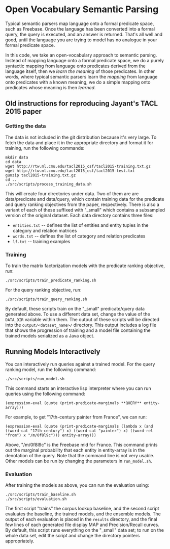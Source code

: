 # Open Vocabulary Semantic Parsing

Typical semantic parsers map language onto a formal predicate space, such as Freebase.  Once the
language has been converted into a formal query, the query is executed, and an answer is returned.
That's all well and good, until the language you are trying to model has no analogue in your
formal predicate space.

In this code, we take an open-vocabulary approach to semantic parsing.  Instead of mapping language
onto a formal predicate space, we do a purely syntactic mapping from language onto predicates
derived from the language itself, then we _learn the meaning_ of those predicates.  In other words,
where typical semantic parsers learn the _mapping_ from language onto predicates with a known
meaning, we do a simple mapping onto predicates whose meaning is then _learned_.

## Old instructions for reproducing Jayant's TACL 2015 paper

### Getting the data

The data is not included in the git distribution because it's very
large. To fetch the data and place it in the appropriate directory and
format it for training, run the following commands:

```
mkdir data
cd data
wget http://rtw.ml.cmu.edu/tacl2015_csf/tacl2015-training.txt.gz
wget http://rtw.ml.cmu.edu/tacl2015_csf/tacl2015-test.txt
gunzip tacl2015-training.txt.gz
cd ..
./src/scripts/process_training_data.sh
```

This will create four directories under data. Two of them are are
data/predicate and data/query, which contain training data for the
predicate and query ranking objectives from the paper,
respectively. There is also a variant of each of these suffixed with
"_small" which contains a subsampled version of the original
dataset. Each data directory contains three files:

* `entities.txt` -- defines the list of entities and entity tuples in the category and relation matrices
* `words.txt` -- defines the list of category and relation predicates
* `lf.txt` -- training examples

### Training

To train the matrix factorization models with the predicate ranking
objective, run:

```
./src/scripts/train_predicate_ranking.sh
```

For the query ranking objective, run:

```
./src/scripts/train_query_ranking.sh
```

By default, these scripts train on the "_small" predicate/query data
generated above. To use a different data set, change the value of the
`DATA_DIR` variable within them. The output of these scripts will be
directed into the `output/<dataset_name>/` directory. This output
includes a log file that shows the progression of training and a model
file containing the trained models serialized as a Java object.

## Running Models Interactively

You can interactively run queries against a trained model. For the
query ranking model, run the following command:

```
./src/scripts/run_model.sh
```

This command starts an interactive lisp interpreter where you can run
queries using the following command:

```
(expression-eval (quote (print-predicate-marginals **QUERY** entity-array)))
```

For example, to get "17th-century painter from France", we can run:

```
(expression-eval (quote (print-predicate-marginals (lambda x (and ((word-cat "17th-century") x) ((word-cat "painter") x) ((word-rel "from") x "/m/0f8l9c"))) entity-array)))
```

Above, "/m/0f8l9c" is the Freebase mid for France. This command prints
out the marginal probability that each entity in entity-array is in
the denotation of the query. Note that the command line is not very
usable. Other models can be run by changing the parameters in
`run_model.sh`.

### Evaluation

After training the models as above, you can run the evaluation using:

```
./src/scripts/train_baseline.sh
./src/scripts/evaluation.sh
```

The first script "trains" the corpus lookup baseline, and the second
script evaluates the baseline, the trained models, and the ensemble
models. The output of each evaluation is placed in the `results`
directory, and the final few lines of each generated file display MAP
and Precision/Recall curves. By default, this script runs everything
on the "_small" data set; to run on the whole data set, edit the
script and change the directory pointers appropriately.
